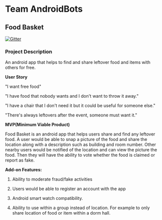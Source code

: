 # Team AndroidBots

## Food Basket

[![Gitter](https://badges.gitter.im/Join%20Chat.svg)](https://gitter.im/AndroidBots/Lobby?utm_source=badge&utm_medium=badge&utm_campaign=pr-badge&utm_content=badge)

### Project Description

An android app that helps to find and share leftover food and items with others for free.

**User Story**

"I want free food"

"I have food that nobody wants and I don't want to throw it away."

"I have a chair that I don't need it but it could be useful for someone else."

"There's always leftovers after the event, someone must want it."

**MVP(Minimum Viable Product)**

Food Basket is an android app that helps users share and find any leftover food. A user would be able to snap a picture of the food and share the location along with a description such as building and room number. Other nearby users would be notified of the location and can view the picture the food. Then they will have the ability to vote whether the food is claimed or report as fake.


**Add-on Features:**

1. Ability to moderate fraud/fake activities

2. Users would be able to register an account with the app

3. Android smart watch compatibility.

4. Ability to use within a group instead of location. For example to only share location of food or item within a dorm hall.
